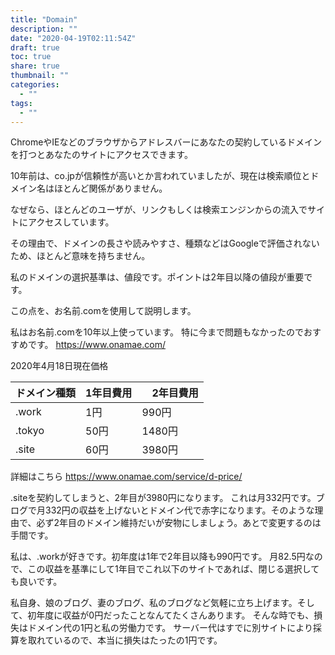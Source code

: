 ```yaml
---
title: "Domain"
description: ""
date: "2020-04-19T02:11:54Z"
draft: true
toc: true
share: true
thumbnail: ""
categories:
  - ""
tags:
  - ""
---
```


ChromeやIEなどのブラウザからアドレスバーにあなたの契約しているドメインを打つとあなたのサイトにアクセスできます。

10年前は、co.jpが信頼性が高いとか言われていましたが、現在は検索順位とドメイン名はほとんど関係がありません。

なぜなら、ほとんどのユーザが、リンクもしくは検索エンジンからの流入でサイトにアクセスしています。

その理由で、ドメインの長さや読みやすさ、種類などはGoogleで評価されないため、ほとんど意味を持ちません。

私のドメインの選択基準は、値段です。ポイントは2年目以降の値段が重要です。

この点を、お名前.comを使用して説明します。

私はお名前.comを10年以上使っています。
特に今まで問題もなかったのでおすすめです。
https://www.onamae.com/

2020年4月18日現在価格

|  ドメイン種類  |  1年目費用 |　2年目費用 |
| ---- | ---- | ---- |
|  .work |  1円  | 990円 |
|  .tokyo |  50円  | 1480円 |
|  .site |  60円  | 3980円 |

詳細はこちら
https://www.onamae.com/service/d-price/

.siteを契約してしまうと、2年目が3980円になります。
これは月332円です。ブログで月332円の収益を上げないとドメイン代で赤字になります。そのような理由で、必ず2年目のドメイン維持だいが安物にしましょう。あとで変更するのは手間です。

私は、.workが好きです。初年度は1年で2年目以降も990円です。
月82.5円なので、この収益を基準にして1年目でこれ以下のサイトであれば、閉じる選択しても良いです。

私自身、娘のブログ、妻のブログ、私のブログなど気軽に立ち上げます。そして、初年度に収益が0円だったことなんてたくさんあります。
そんな時でも、損失はドメイン代の1円と私の労働力です。
サーバー代はすでに別サイトにより採算を取れているので、本当に損失はたったの1円です。

